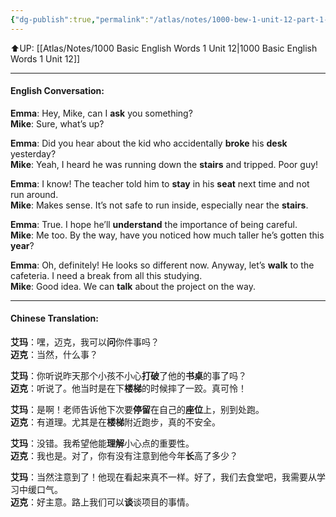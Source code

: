 ```yaml
---
{"dg-publish":true,"permalink":"/atlas/notes/1000-bew-1-unit-12-part-1-conversation/"}
---
```


⬆️UP: [[Atlas/Notes/1000 Basic English Words 1 Unit 12\|1000 Basic English Words 1 Unit 12]]

---

#### English Conversation:

**Emma**: Hey, Mike, can I **ask** you something?  
**Mike**: Sure, what’s up?

**Emma**: Did you hear about the kid who accidentally **broke** his **desk** yesterday?  
**Mike**: Yeah, I heard he was running down the **stairs** and tripped. Poor guy!

**Emma**: I know! The teacher told him to **stay** in his **seat** next time and not run around.  
**Mike**: Makes sense. It’s not safe to run inside, especially near the **stairs**.

**Emma**: True. I hope he’ll **understand** the importance of being careful.  
**Mike**: Me too. By the way, have you noticed how much taller he’s gotten this **year**?

**Emma**: Oh, definitely! He looks so different now. Anyway, let’s **walk** to the cafeteria. I need a break from all this studying.  
**Mike**: Good idea. We can **talk** about the project on the way.

---

#### Chinese Translation:

**艾玛**：嘿，迈克，我可以**问**你件事吗？  
**迈克**：当然，什么事？

**艾玛**：你听说昨天那个小孩不小心**打破**了他的**书桌**的事了吗？  
**迈克**：听说了。他当时是在下**楼梯**的时候摔了一跤。真可怜！

**艾玛**：是啊！老师告诉他下次要**停留**在自己的**座位**上，别到处跑。  
**迈克**：有道理。尤其是在**楼梯**附近跑步，真的不安全。

**艾玛**：没错。我希望他能**理解**小心点的重要性。  
**迈克**：我也是。对了，你有没有注意到他今年**长**高了多少？

**艾玛**：当然注意到了！他现在看起来真不一样。好了，我们去食堂吧，我需要从学习中缓口气。  
**迈克**：好主意。路上我们可以**谈**谈项目的事情。